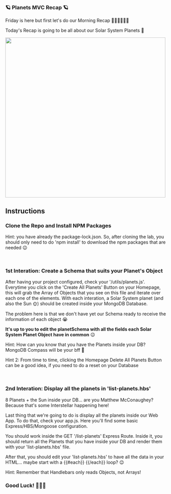 ### 🪐 Planets MVC Recap 🪐

Friday is here but first let's do our Morning Recap 🤸‍♂️🤸‍♂🤸‍♂

Today's Recap is going to be all about our Solar System Planets 🚀

<img width="500" height="500" src="https://i.pinimg.com/originals/82/73/1c/82731cd69bc7c8ad339d88eabed303f3.gif"/>

## Instructions

### Clone the Repo and Install NPM Packages

Hint: you have already the package-lock.json. So, after cloning the lab, you should only need to do 'npm install' to download the npm packages that are needed 😉

<br>

### 1st Interation: Create a Schema that suits your Planet's Object

After having your project configured, check your '/utils/planets.js'. Everytime you click on the 'Create All Planets' Button on your Homepage, this will grab the Array of Objects that you see on this file and iterate over each one of the elements. With each interation, a Solar System planet (and also the Sun 🌞) should be created inside your MongoDB Database. 

The problem here is that we don't have yet our Schema ready to receive the information of each object 😭

<b>It's up to you to edit the planetSchema with all the fields each Solar System Planet Object have in common</b> 😉

Hint: How can you know that you have the Planets inside your DB? MongoDB Compass will be your bff 🚀

Hint 2: From time to time, clicking the Homepage Delete All Planets Button can be a good idea, if you need to do a reset on your Database

<br>

### 2nd Interation: Display all the planets in 'list-planets.hbs'

8 Planets + the Sun inside your DB... are you Matthew McConaughey? Because that's some Interstellar happening here! 

Last thing that we're going to do is display all the planets inside our Web App. To do that, check your app.js. Here you'll find some basic Express/HBS/Mongoose configuration. 

You should work inside the GET '/list-planets' Express Route. Inside it, you should return all the Planets that you have inside your DB and render them with your 'list-planets.hbs' file. 

After that, you should edit your 'list-planets.hbs' to have all the data in your HTML... maybe start with a {{#each}} {{/each}} loop? 😉

Hint: Remember that Handlebars only reads Objects, not Arrays!


### Good Luck! 🎉🎉🎉

<br>
